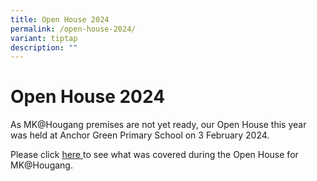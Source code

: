 ```yaml
---
title: Open House 2024
permalink: /open-house-2024/
variant: tiptap
description: ""
---
```

<h1>Open House 2024</h1>
<p></p>
<p>As MK@Hougang premises are not yet ready, our Open House this year was
held at Anchor Green Primary School on 3 February 2024.</p>
<p>Please click <a href="/files/MKOH_2024_HGP_26Jan2024_reduced.pdf" rel="noopener noreferrer nofollow" target="_blank">here </a>to
see what was covered during the Open House for MK@Hougang.</p>
<p></p>